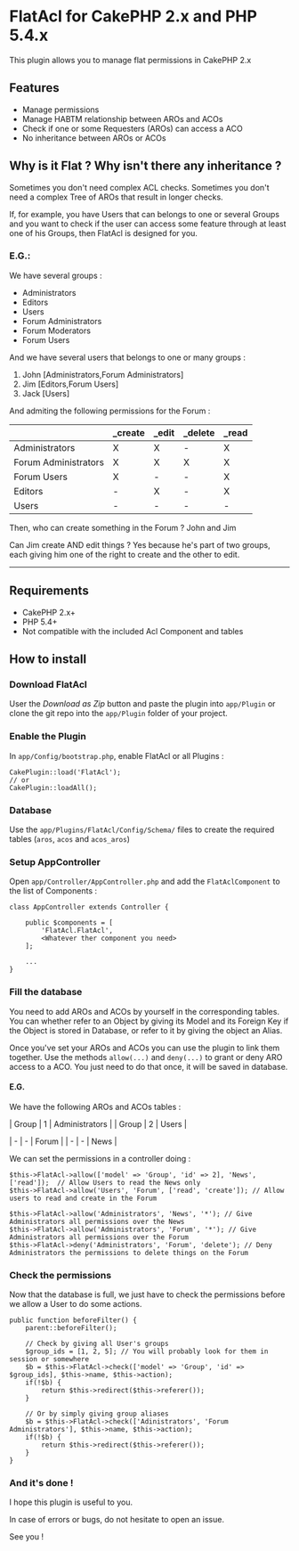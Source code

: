 # FlatAcl for CakePHP 2.x and PHP 5.4.x

This plugin allows you to manage flat permissions in CakePHP 2.x

## Features

*   Manage permissions
*   Manage HABTM relationship between AROs and ACOs
*   Check if one or some Requesters (AROs) can access a ACO
*   No inheritance between AROs or ACOs

## Why is it Flat ? Why isn't there any inheritance ?

Sometimes you don't need complex ACL checks. Sometimes you don't need a complex Tree of AROs that result in longer checks.

If, for example, you have Users that can belongs to one or several Groups and you want to check if the user can access some feature through at least one of his Groups, then FlatAcl is designed for you.

### E.G.:

We have several groups :

*   Administrators
*   Editors
*   Users
*   Forum Administrators
*   Forum Moderators
*   Forum Users

And we have several users that belongs to one or many groups :

1.  John [Administrators,Forum Administrators]
2.  Jim  [Editors,Forum Users]
3.  Jack [Users]

And admiting the following permissions for the Forum :

|                      | _create | _edit | _delete | _read |
|----------------------|---------|-------|---------|-------|
| Administrators       |    X    |   X   |    -    |   X   |
| Forum Administrators |    X    |   X   |    X    |   X   |
| Forum Users          |    X    |   -   |    -    |   X   |
| Editors              |    -    |   X   |    -    |   X   |
| Users                |    -    |   -   |    -    |   -   |

Then, who can create something in the Forum ? John and Jim

Can Jim create AND edit things ? Yes because he's part of two groups, each giving him one of the right to create and the other to edit.

* * * 

## Requirements

*   CakePHP 2.x+
*   PHP 5.4+
*   Not compatible with the included Acl Component and tables

## How to install

### Download FlatAcl

User the _Download as Zip_ button and paste the plugin into `app/Plugin` or clone the git repo into the `app/Plugin` folder of your project.

### Enable the Plugin

In `app/Config/bootstrap.php`, enable FlatAcl or all Plugins :

    CakePlugin::load('FlatAcl');
    // or
    CakePlugin::loadAll();

### Database

Use the `app/Plugins/FlatAcl/Config/Schema/` files to create the required tables (`aros`, `acos` and `acos_aros`)

### Setup AppController

Open `app/Controller/AppController.php` and add the `FlatAclComponent` to the list of Components :

    class AppController extends Controller {
    
        public $components = [
            'FlatAcl.FlatAcl',
            <Whatever ther component you need>
        ];
    
        ...
    }

### Fill the database

You need to add AROs and ACOs by yourself in the corresponding tables. You can whether refer to an Object by giving its Model and its Foreign Key if the Object is stored in Database, or refer to it by giving the object an Alias.

Once you've set your AROs and ACOs you can use the plugin to link them together. Use the methods `allow(...)` and `deny(...)` to grant or deny ARO access to a ACO. You just need to do that once, it will be saved in database.

#### E.G.

We have the following AROs and ACOs tables :

| Group | 1 | Administrators |
| Group | 2 | Users          |

| - | - | Forum |
| - | - | News  |

We can set the permissions in a controller doing :

    $this->FlatAcl->allow(['model' => 'Group', 'id' => 2], 'News', ['read']);  // Allow Users to read the News only
    $this->FlatAcl->allow('Users', 'Forum', ['read', 'create']); // Allow users to read and create in the Forum
    
    $this->FlatAcl->allow('Administrators', 'News', '*'); // Give Administrators all permissions over the News
    $this->FlatAcl->allow('Administrators', 'Forum', '*'); // Give Administrators all permissions over the Forum
    $this->FlatAcl->deny('Administrators', 'Forum', 'delete'); // Deny Administrators the permissions to delete things on the Forum

### Check the permissions

Now that the database is full, we just have to check the permissions before we allow a User to do some actions.

    public function beforeFilter() {
        parent::beforeFilter();
    
        // Check by giving all User's groups
        $group_ids = [1, 2, 5]; // You will probably look for them in session or somewhere
        $b = $this->FlatAcl->check(['model' => 'Group', 'id' => $group_ids], $this->name, $this->action);
        if(!$b) {
            return $this->redirect($this->referer());
        }
    
        // Or by simply giving group aliases
        $b = $this->FlatAcl->check(['Adinistrators', 'Forum Administrators'], $this->name, $this->action);
        if(!$b) {
            return $this->redirect($this->referer());
        }
    }

### And it's done !

I hope this plugin is useful to you.

In case of errors or bugs, do not hesitate to open an issue.

See you !
